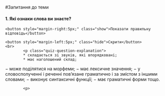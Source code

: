 #Запитання до теми

<div>
    <h4 class="question">1.	Які ознаки слова ви знаєте?</h4>
    
    <button style="margin-right:5px;" class="show">Показати правильну відповідь</button>
    
    <button style="margin-left:5px;" class="hide">Скрити</button>
    <br>
            <p class="quiz-question-explanation">
            * складається зi звукiв, якi впорядкованi;	
            * має наголошений склад;
−	може подiлятися на морфеми;
−	має лексичне значення;
−	у словосполученнi i реченнi пов’язане граматично i за змiстом з iншими словами;
−	виконує синтаксичнi функцiї;
−	має граматичнi форми тощо.

            <p>
</div>